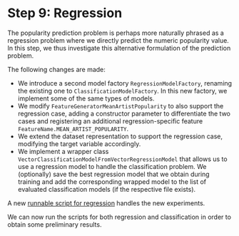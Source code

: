 # Step 9: Regression

The popularity prediction problem is perhaps more naturally phrased as a 
regression problem where we directly predict the numeric popularity value.
In this step, we thus investigate this alternative formulation of the prediction
problem.

The following changes are made:
  * We introduce a second model factory `RegressionModelFactory`, renaming the existing one to `ClassificationModelFactory`. In this new factory, we implement some of the same types of models.
  * We modify `FeatureGeneratorMeanArtistPopularity` to also support the regression case, adding a constructor parameter to differentiate the two cases and registering an additional regression-specific feature `FeatureName.MEAN_ARTIST_POPULARITY`.
  * We extend the dataset representation to support the regression case, modifying the target variable accordingly.
  * We implement a wrapper class `VectorClassificationModelFromVectorRegressionModel` that allows us to use a regression model to handle the classification problem. We (optionally) save the best regression model that we obtain during training and add the corresponding wrapped model to the list of evaluated classification models (if the respective file exists).

A new [runnable script for regression](run_regressor_evaluation.py) handles the new experiments.

We can now run the scripts for both regression and classification in order to obtain some preliminary results.
